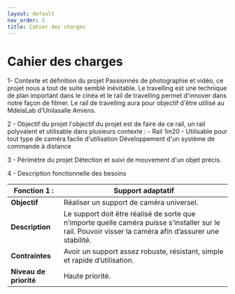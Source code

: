 ```yaml
---
layout: default
nav_order: 2
title: Cahier des charges 
---
```


# Cahier des charges 
1- Contexte et définition du projet 
Passionnés de photographie et vidéo, ce projet nous a tout de suite semblé inévitable. Le travelling est une technique de plan important dans le cinéa et le rail de travelling permet d'innover dans notre façon de filmer. Le rail de travelling aura pour objectif d'être utilisé au MdeiaLab d'Unilasalle Amiens. 

2 - Objectif du projet 
l'objectif du projet est de faire de ce rail, un rail polyvalent et utilisable dans plusieurs contexte :
    - Rail 1m20
    - Utilisable pour tout type de caméra
    facile d'utilisation
    Développement d'un système de commande à distance

3 - Périmètre du projet 
Détection et suivi de mouvement d'un objet précis.

4 - Description fonctionnelle des besoins

| **Fonction 1 :** |          Support adaptatif                            |
|------------------------------------|--------------------------------------|
| **Objectif**                      | Réaliser un support de caméra universel. |
| **Description**                    | Le support doit être réalisé de sorte que n’importe quelle caméra puisse s’installer sur le rail. Pouvoir visser la caméra afin d’assurer une stabilité. |
| **Contraintes**                    | Avoir un support assez robuste, résistant, simple et rapide d’utilisation. |
| **Niveau de priorité**             | Haute priorité. |

